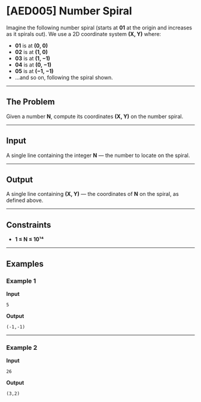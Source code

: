# [AED005] Number Spiral

Imagine the following number spiral (starts at **01** at the origin and increases as it spirals out). We use a 2D coordinate system **(X, Y)** where:
- **01** is at **(0, 0)**
- **02** is at **(1, 0)**
- **03** is at **(1, −1)**
- **04** is at **(0, −1)**
- **05** is at **(−1, −1)**
- …and so on, following the spiral shown.

---

## The Problem

Given a number **N**, compute its coordinates **(X, Y)** on the number spiral.

---

## Input

A single line containing the integer **N** — the number to locate on the spiral.

---

## Output

A single line containing **(X, Y)** — the coordinates of **N** on the spiral, as defined above.

---

## Constraints

- **1 ≤ N ≤ 10¹⁴**

---

## Examples

### Example 1
**Input**
```
5
```

**Output**
```
(-1,-1)
```

---

### Example 2
**Input**
```
26
```

**Output**
```
(3,2)
```
